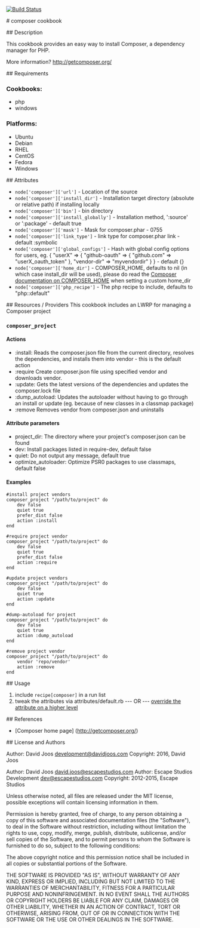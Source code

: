 [![Build Status](https://travis-ci.org/djoos-cookbooks/composer.png)](https://travis-ci.org/djoos-cookbooks/composer)

# composer cookbook

## Description

This cookbook provides an easy way to install Composer, a dependency manager for PHP.

More information?
http://getcomposer.org/

## Requirements

### Cookbooks:

* php
* windows

### Platforms:

* Ubuntu
* Debian
* RHEL
* CentOS
* Fedora
* Windows

## Attributes

* `node['composer']['url']` - Location of the source
* `node['composer']['install_dir']` - Installation target directory (absolute or relative path) if installing locally
* `node['composer']['bin']` - bin directory
* `node['composer']['install_globally']` - Installation method, ':source' or ':package' - default true
* `node['composer']['mask']` - Mask for composer.phar - 0755
* `node['composer']['link_type']` - link type for composer.phar link - default :symbolic
* `node['composer']['global_configs']` - Hash with global config options for users, eg. { "userX" => { "github-oauth" => { "github.com" => "userX_oauth_token" }, "vendor-dir" => "myvendordir" } } - default {}
* `node['composer']['home_dir']` - COMPOSER_HOME, defaults to nil (in which case install_dir will be used), please do read the [Composer documentation on COMPOSER_HOME](https://getcomposer.org/doc/03-cli.md#composer-home) when setting a custom home_dir
* `node['composer']['php_recipe']` - The php recipe to include, defaults to "php::default"

## Resources / Providers
This cookbook includes an LWRP for managing a Composer project

### `composer_project`

#### Actions
- :install: Reads the composer.json file from the current directory, resolves the dependencies, and installs them into vendor - this is the default action
- :require Create composer.json file using specified vendor and downloads vendor.
- :update: Gets the latest versions of the dependencies and updates the composer.lock file
- :dump_autoload: Updates the autoloader without having to go through an install or update (eg. because of new classes in a classmap package)
- :remove Removes vendor from composer.json and uninstalls

#### Attribute parameters
- project_dir: The directory where your project's composer.json can be found
- dev: Install packages listed in require-dev, default false
- quiet: Do not output any message, default true
- optimize_autoloader: Optimize PSR0 packages to use classmaps, default false

#### Examples
```
#install project vendors
composer_project "/path/to/project" do
    dev false
    quiet true
    prefer_dist false
    action :install
end

#require project vendor
composer_project "/path/to/project" do
    dev false
    quiet true
    prefer_dist false
    action :require
end

#update project vendors
composer_project "/path/to/project" do
    dev false
    quiet true
    action :update
end

#dump-autoload for project
composer_project "/path/to/project" do
    dev false
    quiet true
    action :dump_autoload
end

#remove project vendor
composer_project "/path/to/project" do
    vendor 'repo/vendor'
    action :remove
end
```

## Usage

1. include `recipe[composer]` in a run list
2. tweak the attributes via attributes/default.rb
--- OR ---
[override the attribute on a higher level](http://wiki.opscode.com/display/chef/Attributes#Attributes-AttributesPrecedence)

## References

* [Composer home page] (http://getcomposer.org/)

## License and Authors

Author: David Joos <development@davidjoos.com>
Copyright: 2016, David Joos

Author: David Joos <david.joos@escapestudios.com>
Author: Escape Studios Development <dev@escapestudios.com>
Copyright: 2012-2015, Escape Studios

Unless otherwise noted, all files are released under the MIT license,
possible exceptions will contain licensing information in them.

Permission is hereby granted, free of charge, to any person obtaining a copy
of this software and associated documentation files (the "Software"), to deal
in the Software without restriction, including without limitation the rights
to use, copy, modify, merge, publish, distribute, sublicense, and/or sell
copies of the Software, and to permit persons to whom the Software is
furnished to do so, subject to the following conditions:

The above copyright notice and this permission notice shall be included in
all copies or substantial portions of the Software.

THE SOFTWARE IS PROVIDED "AS IS", WITHOUT WARRANTY OF ANY KIND, EXPRESS OR
IMPLIED, INCLUDING BUT NOT LIMITED TO THE WARRANTIES OF MERCHANTABILITY,
FITNESS FOR A PARTICULAR PURPOSE AND NONINFRINGEMENT. IN NO EVENT SHALL THE
AUTHORS OR COPYRIGHT HOLDERS BE LIABLE FOR ANY CLAIM, DAMAGES OR OTHER
LIABILITY, WHETHER IN AN ACTION OF CONTRACT, TORT OR OTHERWISE, ARISING FROM,
OUT OF OR IN CONNECTION WITH THE SOFTWARE OR THE USE OR OTHER DEALINGS IN
THE SOFTWARE.
